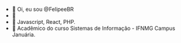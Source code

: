 - 👋 Oi, eu sou @FelipeeBR
- 👀 
- 🌱 Javascript, React, PHP.
- 📖 Acadêmico do curso Sistemas de Informação - IFNMG Campus Januária.

<!---
FelipeeBR/FelipeeBR is a ✨ special ✨ repository because its `README.md` (this file) appears on your GitHub profile.
You can click the Preview link to take a look at your changes.
--->
